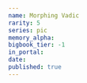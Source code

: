 ```yaml
---
name: Morphing Vadic
rarity: 5
series: pic
memory_alpha:
bigbook_tier: -1
in_portal:
date:
published: true
---
```




